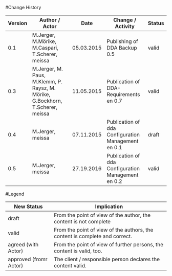 #Change History
	
|Version	|Author / Actor		|Date		|Change /  Activity							|Status	|
| --------- | ----------------- | --------- | ----------------------------------------- | ----- |
|0.1		|M.Jerger, M.Mörike, M.Caspari, T.Scherer, meissa|05.03.2015 |Publishing of DDA Backup 0.5	|valid	|
|0.3		|M.Jerger, M. Paus, M.Klemm, P. Raysz, M. Mörike, G.Bockhorn, T.Scherer, meissa |11.05.2015	|Publication of DDA-Requirements en 0.7	|valid	|
|0.4		|M.Jerger, meissa 	|07.11.2015	|Publication of dda Configuration Management en 0.1	|draft	|
|0.5		|M.Jerger, meissa 	|27.19.2016	|Publication of dda Configuration Management en 0.2	|valid	|

#Legend

|New Status				|Implication															|
| ---------------------	| --------------------------------------------------------------------- |
|draft					|From the point of view of the author, the content is not complete|
|valid					|From the point of view of the authors, the content is complete and correct.|
|agreed (with Actor)	|From the point of view of further persons, the content is valid, too.|
|approved (fromr Actor)	|The client / responsible person declares the content valid.|


